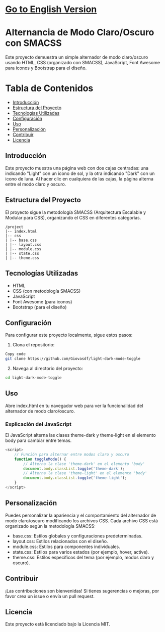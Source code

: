 # [Go to English Version](readme.md)

# Alternancia de Modo Claro/Oscuro con SMACSS

Este proyecto demuestra un simple alternador de modo claro/oscuro usando HTML, CSS (organizado con SMACSS), JavaScript, Font Awesome para iconos y Bootstrap para el diseño.

# Tabla de Contenidos
- [Introducción](#introducción)
- [Estructura del Proyecto](#estructura-del-proyecto)
- [Tecnologías Utilizadas](#tecnologías-utilizadas)
- [Configuración](#configuración)
- [Uso](#uso)
- [Personalización](#personalización)
- [Contribuir](#contribuir)
- [Licencia](#licencia)

## Introducción
Este proyecto muestra una página web con dos cajas centradas: una indicando "Light" con un icono de sol, y la otra indicando "Dark" con un icono de luna. Al hacer clic en cualquiera de las cajas, la página alterna entre el modo claro y oscuro.

## Estructura del Proyecto
El proyecto sigue la metodología SMACSS (Arquitectura Escalable y Modular para CSS), organizando el CSS en diferentes categorías.

```
/project
|-- index.html
|-- css
| |-- base.css
| |-- layout.css
| |-- module.css
| |-- state.css
| |-- theme.css
```

## Tecnologías Utilizadas
- HTML
- CSS (con metodología SMACSS)
- JavaScript
- Font Awesome (para iconos)
- Bootstrap (para el diseño)
## Configuración
Para configurar este proyecto localmente, sigue estos pasos:

1. Clona el repositorio:
```sh
Copy code
git clone https://github.com/Giovasdf/light-dark-mode-toggle
```

2. Navega al directorio del proyecto:
``` sh
cd light-dark-mode-toggle
```
## Uso
Abre index.html en tu navegador web para ver la funcionalidad del alternador de modo claro/oscuro.

### Explicación del JavaScript
El JavaScript alterna las clases theme-dark y theme-light en el elemento body para cambiar entre temas.
``` javascript
<script>
    // Función para alternar entre modos claro y oscuro
    function toggleMode() {
        // Alterna la clase 'theme-dark' en el elemento 'body'
        document.body.classList.toggle('theme-dark');
        // Alterna la clase 'theme-light' en el elemento 'body'
        document.body.classList.toggle('theme-light');
    }
</script>
```

## Personalización
Puedes personalizar la apariencia y el comportamiento del alternador de modo claro/oscuro modificando los archivos CSS. Cada archivo CSS está organizado según la metodología SMACSS:

- base.css: Estilos globales y configuraciones predeterminadas.
- layout.css: Estilos relacionados con el diseño.
- module.css: Estilos para componentes individuales.
- state.css: Estilos para varios estados (por ejemplo, hover, active).
- theme.css: Estilos específicos del tema (por ejemplo, modos claro y oscuro).

## Contribuir
¡Las contribuciones son bienvenidas! Si tienes sugerencias o mejoras, por favor crea un issue o envía un pull request.

## Licencia
Este proyecto está licenciado bajo la Licencia MIT. 